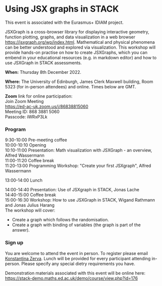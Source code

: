 # Using JSX graphs in STACK

This event is associated with the Eurasmus+ IDIAM project.

JSXGraph is a cross-browser library for displaying interactive geometry, function plotting, graphs, and data visualization in a web browser <https://jsxgraph.org/wp/index.html>. Mathematical and physical phenomena can be better understood and explored via visualization. This workshop will provide hands-on practise on how to create JSXGraphs, which you can embend in your educational resources (e.g. in markdown editor) and how to use JSXGraph in STACK assessments. 

**When:** Thursday 8th December 2022.

**Where:** The University of Edinburgh, James Clerk Maxwell building, Room 5323 (for in-person attendees) and online.  Times below are GMT.

**Zoom** link for online participation:<br/>
Join Zoom Meeting<br/>
<https://ed-ac-uk.zoom.us/j/86838815060> <br/>
Meeting ID: 868 3881 5060 <br/>
Passcode: iWRxP3Lk <br/>





### Program 

9:30-10:00 Pre-meeting coffee<br/>
10:00-10:10 Opening<br/>
10:10-11:00 Presentation: Math visualization with JSXGraph - an overview, Alfred Wassermann<br/>
11:00-11:20 Coffee break<br/>
11:20-13:00 Programming Workshop: "Create your first JSXgraph", Alfred Wassermann<br/>
           
13:00-14:00 Lunch

14:00-14:40 Presentation: Use of JSXgraph in STACK, Jonas Lache<br/>
14:40-15:00 Coffee break<br/>
15:00-16:30 Workshop: How to use JSXGraph in STACK, Wigand Rathmann and Jonas Julius Harang<br/>
The workshop will cover:<br/>
- Create a graph which follows the randomisation.<br/>
- Create a graph with binding of variables (the graph is part of the answer).

### Sign up

You are welcome to attend the event in person.  To register please email <a href="mailto:K.Zerva@ed.ac.uk">Konstantina Zerva</a>.  Lunch will be provided for every participant attending in-person.  Please specify any special dietry requirements you have.

Demonstration materials associated with this event will be online here:  <https://stack-demo.maths.ed.ac.uk/demo/course/view.php?id=176>
